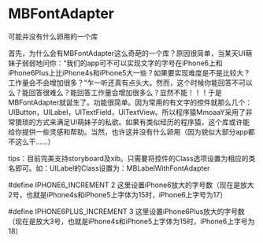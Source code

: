 # MBFontAdapter
可能并没有什么卵用的一个库

首先，为什么会有MBFontAdapter这么奇葩的一个库？原因很简单，当某天UI萌妹子弱弱地问你：“我们的app可不可以实现文字的字号在iPhone6上和iPhone6Plus上比iPhone4s和iPhone5大一些？如果要实现难度是不是比较大？工作量会不会增加很多？”乍一听还真有点头大。然而，这个时候你能回答不可以么？能回答很难么？能回答工作量会增加很多么？显然不能！！！于是MBFontAdapter就诞生了。功能很简单。因为常用的有文字的控件就那么几个：UIButton，UILabel，UITextField，UITextView。所以程序猿MmoaaY采用了非常猥琐的方式来满足UI萌妹子的私欲。如果有类似经历的程序猿，这个库或许能给你提供一些灵感和帮助。当然，也许这并没有什么卵用（因为貌似大部分app都不这么干……）

tips：目前完美支持storyboard及xib。只需要将控件的Class选项设置为相应的类名即可。如：UILabel的Class设置为：MBLabelWithFontAdapter

\#define IPHONE6_INCREMENT 2
这里设置iPhone6放大的字号数（现在是放大2号，也就是iPhone4s和iPhone5上字体为15时，iPhone6上字号为17）

\#define IPHONE6PLUS_INCREMENT 3
这里设置iPhone6Plus放大的字号数（现在是放大3号，也就是iPhone4s和iPhone5上字体为15时，iPhone6上字号为18）
